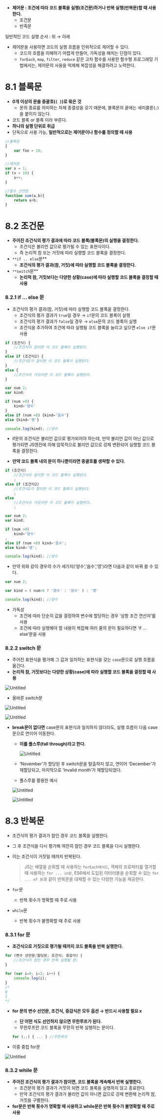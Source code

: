 

- **제어문 : 조건에 따라 코드 블록을 실행(조건문)하거나 반복 실행(반복문)할 때 사용한다.**
    - 조건문
    - 반족문

일반적인 코드 실행 순서 : 위 → 아래

- 제어문을 사용하면 코드의 실행 흐름을 인위적으로 제어할 수 있다.
    - 코드의 흐름을 이해하기 어렵게 만들어, 가독성을 해치는 단점이 있다.
    - `forEach`, `map`, `filter`, `reduce` 같은 고차 함수를 사용한 함수형 프로그래밍 기법에서는, 제어문의 사용을 억제해 복잡성을 해결하려고 노력한다.
    

# 8.1 블록문

- **0개 이상의 문을 중괄호(`{ }`)로 묶은 것**
    - 문의 종료를 의미하는 자체 종결성을 갖기 때문에, 블록문의 끝에는 세미콜론(`;`)을 붙이지 않는다.
- 코드 블록 or 블록 이라 부른다.
- **하나의 실행 단위로 취급**
- 단독으로 사용 가능, **일반적으로는 제어문이나 함수를 정의할 때 사용**

```jsx
//블록문
{
	var foo = 10;
}

//제어문
var x = 1;
if (x < 10) {
	x++;
}

//함수 선언문
function sum(a,b){
	return a+b;
}
```

# 8.2 조건문

- **주어진 조건식의 평가 결과에 따라 코드 블록(블록문)의 실행을 결정한다.**
    - 조건식은 불리언 값으로 평가될 수 있는 표현식이다.
    - 즉 논리적 참 또는 거짓에 따라 실행할 코드 블록을 결정한다.
- `**if .. else`문**
    - **조건식의 평가 결과(참, 거짓)에 따라 실행할 코드 블록을 결정한다.**
- `**switch`문**
    - **논리적 참, 거짓보다는 다양한 상황(case)에 따라 실행할 코드 블록을 결정할 때 사용**

### 8.2.1 if … else 문

- 조건식의 평가 결과(참, 거짓)에 따라 실행할 코드 블록을 결정한다.
    - 조건식의 평가 결과가 `true`일 경우 → `if`문의 코드 블록이 실행
    - 조건식의 평가 결과가 `false`일 경우 → `else`문의 코드 블록이 실행
    - 조건식을 추가하여 조건에 따라 실행될 코드 블록을 늘리고 싶으면 `else if`문 사용

```jsx
if (조건식) {
	//조건식이 참이면 이 코드 블록이 실행된다.
}
else if (조건식2) {
	//조건식2가 참이면 이 코드 블록이 실행된다.
}
else {
	//조건식이 거짓이면 이 코드 블록이 실행된다.
}
```

```jsx
var num 2;
var kind;

if (num >0) {
	kind='양수'
}
else if (num <0) {kind='음수'}
else {kind='영'}

console.log(kind); //양수
```

- if문의 조건식은 불리언 값으로 평가되어야 하는데, 만약 불리언 값이 아닌 값으로 평가되면 JS엔진에 의해 암묵적으로 불리언 값으로 강제 변환되어 실행할 코드 블록을 결정한다.

- **만약 코드 블록 내의 문이 하나뿐이라면 중괄호를 생략할 수 있다.**

```jsx
if (조건식) 
	//조건식이 참이면 이 코드 블록이 실행된다.
	;
else if (조건식2)
	//조건식2가 참이면 이 코드 블록이 실행된다.
	;
else 
	//조건식이 거짓이면 이 코드 블록이 실행된다.
	;
```

```jsx
var num 2;
var kind;

if (num >0) 
	kind='양수'
;
else if (num <0) kind='음수';
else kind='영';

console.log(kind); //양수
```

- 만약 위와 같이 경우의 수가 세가지(’양수’,’음수’,’영’)라면 다음과 같이 바꿔 쓸 수 있다.

```jsx
var num 2;

var kind = ( num>0 ? '양수' : '음수' ) : '영'

console.log(kind); //양수
```

- 가독성
    - 조건에 따라 단순히 값을 결정하여 변수에 할당하는 경우 ‘삼항 조건 연산자’를 사용
    - 조건에 따라 실행해야 할 내용이 복잡해 여러 줄의 문이 필요하다면 ‘if … else’문을 사용

### 8.2.2 switch 문

- 주어진 표현식을 평가해 그 값과 일치하는 표현식을 갖는 `case`문으로 실행 흐름을 옮긴다.
- **논리적 참, 거짓보다는 다양한 상황(case)에 따라 실행할 코드 블록을 결정할 때 사용**

![Untitled](https://s3-us-west-2.amazonaws.com/secure.notion-static.com/8c38a798-2afb-4f30-90b3-1072bf49bcef/Untitled.png)

- 올바른 switch문

![Untitled](https://s3-us-west-2.amazonaws.com/secure.notion-static.com/2cc75a94-74ce-43e6-b532-c0cbe10ea2d8/Untitled.png)

![Untitled](https://s3-us-west-2.amazonaws.com/secure.notion-static.com/cb37f70a-989c-4427-82e8-cbe47efc6312/Untitled.png)

- **break문이 없다면** case문의 표현식과 일치하지 않더라도, 실행 흐름이 다음 case문으로 연이어 이동한다.
    - **이를 폴스루(fall through)라고 한다.**
        
        ![Untitled](https://s3-us-west-2.amazonaws.com/secure.notion-static.com/679556c3-f13b-4e23-8da3-ea96a3eff7ec/Untitled.png)
        
    - ‘November’가 할당된 후 switch문을 탈출하지 않고,
    연이어 ‘December’가 재할당되고,
    마지막으로 ‘Invalid month’가 재할당되었다.
    
    - 폴스루를 활용한 예시
    
    ![Untitled](https://s3-us-west-2.amazonaws.com/secure.notion-static.com/7237f5ec-c5fc-4094-8a66-e3ec413bb0d6/Untitled.png)
    
    ![Untitled](https://s3-us-west-2.amazonaws.com/secure.notion-static.com/a1a48ae0-b712-4b98-b116-3a1e9dc75bbb/Untitled.png)
    

# 8.3 반복문

- 조건식의 평가 결과가 참인 경우 코드 블록을 실행한다.
- 그 후 조건식을 다시 평가해 여전히 참인 경우 코드 블록을 다시 실행한다.
- 이는 조건식이 거짓일 때까지 반복된다.
    
    > JS는 배열을 순회할 때 사용하는 `forEach메서드`, 객체의 프로퍼티를 열거할 때 사용하는 `for ... in문`, ES6에서 도입된 이터러블을 순회할 수 있는 `for ... of 문`과 같이 반복문을 대체할 수 있는 다양한 기능을 제공한다.
    > 
- `for`문
    - 반복 횟수가 명확할 때 주로 사용
- `while`문
    - 반복 횟수가 불명확할 때 주로 사용
    

### 8.3.1 for 문

- **조건식으로 거짓으로 평가될 때까지 코드 블록을 반복 실행한다.**

```jsx
for (변수 선언문/할당문; 조건식; 증감식) {
	//조건식이 참인 경우 반복 실행될 문;
}
```

```jsx
for (var i=0; i<2; i++) {
	console.log(i);
}
/*
0
1
*/
```

- **for 문의 변수 선언문, 조건식, 증감식은 모두 옵션 → 반드시 사용할 필요 x**
    - **단 어떤 식도 선언하지 않으면 무한루프가 된다.**
    - 무한루프란 코드 블록을 무한히 반복 실행하는 문이다.
    
    ```jsx
    for (;;) { ... } //무한루프
    ```
    
- 이중 중첩 for문

![Untitled](https://s3-us-west-2.amazonaws.com/secure.notion-static.com/35b7392a-635f-43de-a9e2-b8d9ce568a86/Untitled.png)

### 8.3.2 while 문

- **주어진 조건식의 평가 결과가 참이면, 코드 블록을 계속해서 반복 실행한다.**
    - 조건문의 평가 결과가 거짓이 되면 코드 블록을 실행하지 않고 종료한다.
    - 만약 조건식의 평가 결과가 불리언 값이 아니면 값으로 강제 변환해 논리적 참, 거짓을 구별한다.
- **for문은 반복 횟수가 명확할 때 사용하고 while문은 반복 횟수가 불명확할 때 주로 사용**
